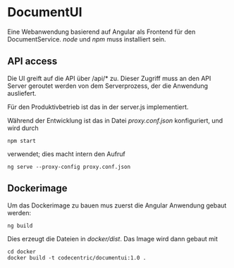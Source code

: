 # DocumentUI

Eine Webanwendung basierend auf Angular als Frontend für den DocumentService. _node_ und _npm_ muss installiert sein.

## API access

Die UI greift auf die API über /api/* zu. Dieser Zugriff muss an den API Server geroutet werden von dem Serverprozess, der die Anwendung ausliefert. 

Für den Produktivbetrieb ist das in der server.js implementiert.

Während der Entwicklung ist das in Datei _proxy.conf.json_ konfiguriert, und wird durch 

    npm start
    
verwendet; dies macht intern den Aufruf
    
    ng serve --proxy-config proxy.conf.json
    
## Dockerimage

Um das Dockerimage zu bauen mus zuerst die  Angular Anwendung gebaut werden:

    ng build

Dies erzeugt die Dateien in _docker/dist_. Das Image wird dann gebaut mit

    cd docker
    docker build -t codecentric/documentui:1.0 .
     
